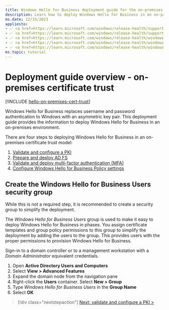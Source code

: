 ```yaml
---
title: Windows Hello for Business deployment guide for the on-premises certificate trust model
description: Learn how to deploy Windows Hello for Business in an on-premises, certificate trust model.
ms.date: 12/15/2023
appliesto: 
- ✅ <a href=https://learn.microsoft.com/windows/release-health/supported-versions-windows-client target=_blank>Windows 11</a>
- ✅ <a href=https://learn.microsoft.com/windows/release-health/supported-versions-windows-client target=_blank>Windows 10</a>
- ✅ <a href=https://learn.microsoft.com/windows/release-health/windows-server-release-info target=_blank>Windows Server 2022</a>
- ✅ <a href=https://learn.microsoft.com/windows/release-health/windows-server-release-info target=_blank>Windows Server 2019</a>
- ✅ <a href=https://learn.microsoft.com/windows/release-health/windows-server-release-info target=_blank>Windows Server 2016</a>
ms.topic: tutorial
---
```

# Deployment guide overview - on-premises certificate trust

[!INCLUDE [hello-on-premises-cert-trust](../includes/hello-on-premises-cert-trust.md)]

Windows Hello for Business replaces username and password authentication to Windows with an asymmetric key pair. This deployment guide provides the information to deploy Windows Hello for Business in an on-premises environment.

There are four steps to deploying Windows Hello for Business in an on-premises certificate trust model:

1. [Validate and configure a PKI](hello-cert-trust-validate-pki.md)
1. [Prepare and deploy AD FS](hello-cert-trust-adfs.md)
1. [Validate and deploy multi-factor authentication (MFA)](hello-cert-trust-validate-deploy-mfa.md)
1. [Configure Windows Hello for Business Policy settings](hello-cert-trust-policy-settings.md)

## Create the Windows Hello for Business Users security group

While this is not a required step, it is recommended to create a security group to simplify the deployment.

The *Windows Hello for Business Users* group is used to make it easy to deploy Windows Hello for Business in phases. You assign certificate templates and group policy permissions to this group to simplify the deployment by adding the users to the group. This provides users with the proper permissions to provision Windows Hello for Business.

Sign-in to a domain controller or to a management workstation with a *Domain Administrator* equivalent credentials.

1. Open **Active Directory Users and Computers**
1. Select **View > Advanced Features**
1. Expand the domain node from the navigation pane
1. Right-click the **Users** container. Select **New > Group**
1. Type *Windows Hello for Business Users* in the **Group Name**
1. Select **OK**

> [!div class="nextstepaction"]
> [Next: validate and configure a PKI >](hello-cert-trust-validate-pki.md)